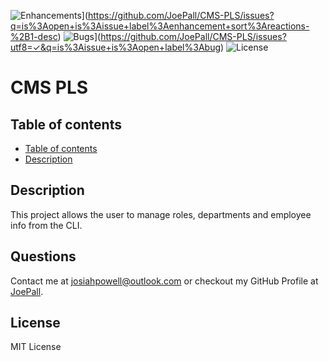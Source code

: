 ![Enhancements](https://img.shields.io/github/issues/JoePall/CMS-PLS/enhancement.svg)](https://github.com/JoePall/CMS-PLS/issues?q=is%3Aopen+is%3Aissue+label%3Aenhancement+sort%3Areactions-%2B1-desc)
![Bugs](https://img.shields.io/github/issues/JoePall/CMS-PLS/bug.svg)](https://github.com/JoePall/CMS-PLS/issues?utf8=✓&q=is%3Aissue+is%3Aopen+label%3Abug)
![License](https://img.shields.io/badge/License-MIT%20License-green?style=flat-square.svg)

# CMS PLS

## Table of contents

<!--ts-->
* [Table of contents](#table-of-contents)
* [Description](#description)
<!--te-->

## Description

<p>This project allows the user to manage roles, departments and employee info from the CLI.</p>

## Questions

<p>Contact me at <a href="mailto:josiahpowell@outlook.com">josiahpowell@outlook.com</a> or checkout my GitHub Profile at <a href="https://github.com/JoePall">JoePall</a>.</p>

## License

<p>MIT License</p>